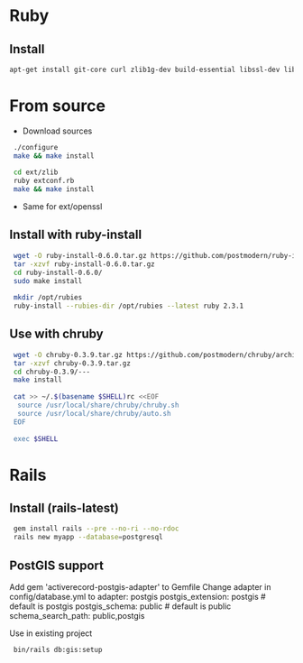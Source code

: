 # Ruby
## Install
```bash
apt-get install git-core curl zlib1g-dev build-essential libssl-dev libreadline-dev libyaml-dev libsqlite3-dev sqlite3 libxml2-dev libxslt1-dev libcurl4-openssl-dev python-software-properties libffi-dev
```

# From source
- Download sources
```bash
 ./configure 
 make && make install
 
 cd ext/zlib
 ruby extconf.rb
 make && make install
```
- Same for ext/openssl


## Install with ruby-install
```bash
 wget -O ruby-install-0.6.0.tar.gz https://github.com/postmodern/ruby-install/archive/v0.6.0.tar.gz
 tar -xzvf ruby-install-0.6.0.tar.gz
 cd ruby-install-0.6.0/
 sudo make install
  
 mkdir /opt/rubies
 ruby-install --rubies-dir /opt/rubies --latest ruby 2.3.1
```

## Use with chruby
```bash
 wget -O chruby-0.3.9.tar.gz https://github.com/postmodern/chruby/archive/v0.3.9.tar.gz
 tar -xzvf chruby-0.3.9.tar.gz
 cd chruby-0.3.9/---
 make install
  
 cat >> ~/.$(basename $SHELL)rc <<EOF
  source /usr/local/share/chruby/chruby.sh
  source /usr/local/share/chruby/auto.sh
 EOF
  
 exec $SHELL
```

# Rails 
## Install (rails-latest)
```bash
 gem install rails --pre --no-ri --no-rdoc
 rails new myapp --database=postgresql
```

## PostGIS support
Add 
 gem 'activerecord-postgis-adapter'
to Gemfile
Change adapter in config/database.yml to
 adapter: postgis
 postgis_extension: postgis # default is postgis
 postgis_schema: public     # default is public
 schema_search_path: public,postgis
 
Use in existing project
```bash
 bin/rails db:gis:setup
```
